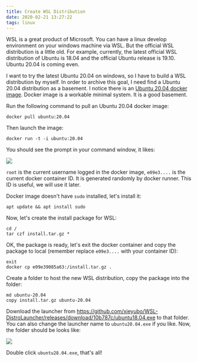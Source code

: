 ```yaml
---
title: Create WSL Distribution
date: 2020-02-21 13:27:22
tags: linux
---
```


WSL is a great product of Microsoft. You can have a linux develop environment on your windows machine via WSL.
But the official WSL distribution is a little old. For example, currently, the latest official WSL distribution
of Ubuntu is 18.04 and the official Ubuntu release is 19.10. Ubuntu 20.04 is coming even.

I want to try the latest Ubuntu 20.04 on windows, so I have to build a WSL distribution by myself. In order to
archive this goal, I need find a Ubuntu 20.04 distribution as a basement. I notice there is an [Ubuntu 20.04
docker image](https://hub.docker.com/_/ubuntu/). Docker image is a workable minimal system. It is a good basement.

Run the following command to pull an Ubuntu 20.04 docker image:

    docker pull ubuntu:20.04

Then launch the image:

    docker run -t -i ubuntu:20.04

You should see the prompt in your command window, it likes:

![](/images/create-wsl-distribution-1.png)

`root` is the current username logged in the docker image, `e09e3....` is the current docker container ID. It is
generated randomly by docker runner. This ID is useful, we will use it later.

Docker image doesn't have `sudo` installed, let's install it:

    apt update && apt install sudo

Now, let's create the install package for WSL:

    cd /
    tar czf install.tar.gz *

OK, the package is ready, let's exit the docker container and copy the package to local (remember replace `e09e3....` with your container ID):

    exit
    docker cp e09e39085a63:/install.tar.gz .

Create a folder to host the new WSL distribution, copy the package into the folder:

    md ubuntu-20.04
    copy install.tar.gz ubuntu-20.04

Download the launcher from https://github.com/xieyubo/WSL-DistroLauncher/releases/download/10b787c/ubuntu18.04.exe to that folder. You can also
change the launcher name to `ubuntu20.04.exe` if you like. Now, the folder should be looks like:

![](/images/create-wsl-distribution-2.png)

Double click `ubuntu28.04.exe`, that's all!
